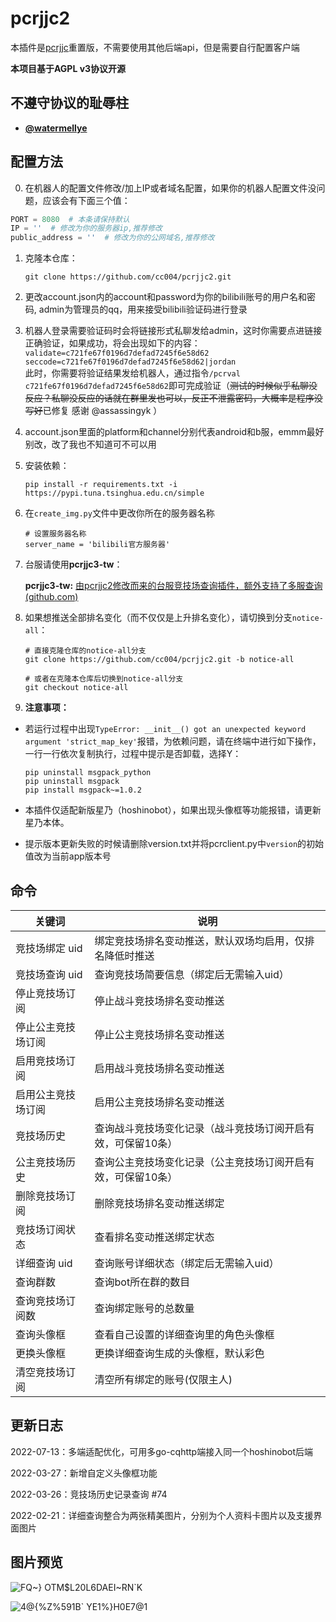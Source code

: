 # pcrjjc2

本插件是[pcrjjc](https://github.com/lulu666lulu/pcrjjc)重置版，不需要使用其他后端api，但是需要自行配置客户端  

**本项目基于AGPL v3协议开源**

## 不遵守协议的耻辱柱
- **[@watermellye](https://github.com/watermellye)**

## 配置方法

0. 在机器人的配置文件修改/加上IP或者域名配置，如果你的机器人配置文件没问题，应该会有下面三个值：

```python
PORT = 8080  # 本条请保持默认
IP = ''  # 修改为你的服务器ip,推荐修改
public_address = ''  # 修改为你的公网域名,推荐修改
```

1. 克隆本仓库：

   ```
   git clone https://github.com/cc004/pcrjjc2.git
   ```

2. 更改account.json内的account和password为你的bilibili账号的用户名和密码, admin为管理员的qq，用来接受bilibili验证码进行登录

3. 机器人登录需要验证码时会将链接形式私聊发给admin，这时你需要点进链接正确验证，如果成功，将会出现如下的内容：  
   `
     validate=c721fe67f0196d7defad7245f6e58d62
     seccode=c721fe67f0196d7defad7245f6e58d62|jordan
     `  
     此时，你需要将验证结果发给机器人，通过指令`/pcrval c721fe67f0196d7defad7245f6e58d62`即可完成验证（~~测试的时候似乎私聊没反应？私聊没反应的话就在群里发也可以，反正不泄露密码，大概率是程序没写好~~已修复 感谢 @assassingyk ）

4. account.json里面的platform和channel分别代表android和b服，emmm最好别改，改了我也不知道可不可以用

5. 安装依赖：

   ```
   pip install -r requirements.txt -i https://pypi.tuna.tsinghua.edu.cn/simple
   ```

6. 在`create_img.py`文件中更改你所在的服务器名称

   ```
   # 设置服务器名称
   server_name = 'bilibili官方服务器'
   ```

7. 台服请使用**pcrjjc3-tw**：

   **pcrjjc3-tw:** [由pcrjjc2修改而来的台服竞技场查询插件，额外支持了多服查询 (github.com)](https://github.com/azmiao/pcrjjc3-tw)

8. 如果想推送全部排名变化（而不仅仅是上升排名变化），请切换到分支`notice-all`：

   ```
   # 直接克隆仓库的notice-all分支
   git clone https://github.com/cc004/pcrjjc2.git -b notice-all
   
   # 或者在克隆本仓库后切换到notice-all分支
   git checkout notice-all
   ```

9. **注意事项：**

- 若运行过程中出现`TypeError: __init__() got an unexpected keyword argument 'strict_map_key'`报错，为依赖问题，请在终端中进行如下操作，一行一行依次复制执行，过程中提示是否卸载，选择Y：

   ```
   pip uninstall msgpack_python
   pip uninstall msgpack
   pip install msgpack~=1.0.2
   ```

- 本插件仅适配新版星乃（hoshinobot），如果出现头像框等功能报错，请更新星乃本体。

- 提示版本更新失败的时候请删除version.txt并将pcrclient.py中`version`的初始值改为当前app版本号
## 命令

| 关键词             | 说明                                                         |
| ------------------ | ------------------------------------------------------------ |
| 竞技场绑定 uid     | 绑定竞技场排名变动推送，默认双场均启用，仅排名降低时推送     |
| 竞技场查询 uid     | 查询竞技场简要信息（绑定后无需输入uid）                      |
| 停止竞技场订阅     | 停止战斗竞技场排名变动推送                                   |
| 停止公主竞技场订阅 | 停止公主竞技场排名变动推送                                   |
| 启用竞技场订阅     | 启用战斗竞技场排名变动推送                                   |
| 启用公主竞技场订阅 | 启用公主竞技场排名变动推送                                   |
| 竞技场历史         | 查询战斗竞技场变化记录（战斗竞技场订阅开启有效，可保留10条） |
| 公主竞技场历史     | 查询公主竞技场变化记录（公主竞技场订阅开启有效，可保留10条） |
| 删除竞技场订阅     | 删除竞技场排名变动推送绑定                                   |
| 竞技场订阅状态     | 查看排名变动推送绑定状态                                     |
| 详细查询 uid       | 查询账号详细状态（绑定后无需输入uid）                        |
| 查询群数           | 查询bot所在群的数目                                          |
| 查询竞技场订阅数   | 查询绑定账号的总数量                                         |
| 查询头像框         | 查看自己设置的详细查询里的角色头像框                         |
| 更换头像框         | 更换详细查询生成的头像框，默认彩色                           |
| 清空竞技场订阅     | 清空所有绑定的账号(仅限主人)                                 |

## 更新日志

2022-07-13：多端适配优化，可用多go-cqhttp端接入同一个hoshinobot后端

2022-03-27：新增自定义头像框功能

2022-03-26：竞技场历史记录查询 #74

2022-02-21：详细查询整合为两张精美图片，分别为个人资料卡图片以及支援界面图片

## 图片预览
![FQ~} OTM$L20L6DAEI~RN`K](https://user-images.githubusercontent.com/71607036/154993217-a123399a-f187-42d0-a1c9-1611591a33c6.PNG)

![4@{%Z%591B` YE1%}H0E7@1](https://user-images.githubusercontent.com/71607036/154993258-9ab18fae-aa27-480f-b380-68086ff92b84.jpg)
